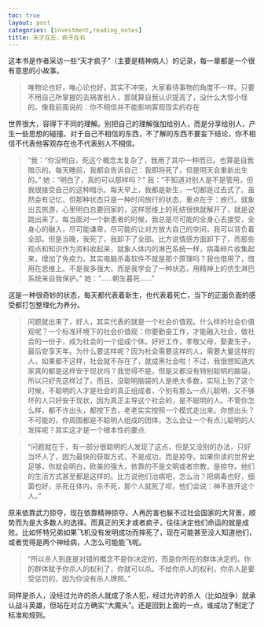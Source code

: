 ```yaml
---
toc: true
layout: post
categories: [investment,reading_notes]
title: 天才在左，疯子在右
---
```

这本书是作者采访一些“天才疯子”（主要是精神病人）的记录，每一章都是一个很有意思的小故事。
> 唯物论也好，唯心论也好，其实不冲突，大家看待事物的角度不一样。只要不用自己所掌握的去祸害别人，那就算自我认识提高了，没什么大惊小怪的。像我前面说的：你不相信并不能影响客观现实的存在

世界很大，容得下不同的理解。别把自己的理解强加给别人，而是分享给别人，产生一些思想的碰撞。对于自己不相信的东西，不了解的东西不要妄下结论，你不相信不代表他客观存在也不代表别人不相信。

> “我：“你没明白，死这个概念太复杂了，我用了其中一种而已。也算是自我暗示的。每天睡前，我都会告诉自己：我即将死了，但是明天会重新出生的。”
她：“明白了，真的可以那样吗？”
我：“不知道对别人是不是管用，但我很接受自己的这种暗示。每天早上，我都是新生，一切都是过去式了。虽然会有记忆，但那种状态只是一种时间旅行的状态，重点在于：旅行。就象出去旅游，心里明白总要回家的，这样思维上的死结很快就解开了，就是说跳出来了。每当面对一个新患者的时候，我总是尽可能的全身心去接受，全身心的融入，尽可能谦卑，尽可能的让对方放大自己的空间，我可以背负着全部。但是当晚，我死了，我卸下了全部。比方说情感方面卸下了，而那些观点和知识作为资料收起来，就象人体内的淋巴系统一样，病毒碎片收集起来，增加了免疫力。其实电脑杀毒软件不就是那个原理吗？我也借用了，借用在思维上。不是我多强大，而是我学会了一种状态，用精神上的仿生淋巴系统来自我保护。”
她：“……朝生暮死……”

这是一种很奇妙的状态，每天都代表着新生，也代表着死亡，当下的正面负面的感受都打包整理化为养分。

> 问题就出来了，好人，其实代表的就是一个社会价值观。什么样的社会价值观呢？一个标准环境下的社会价值观：你要勤奋工作，才能融入社会，做社会的一份子，成为社会的一个组成个体。好好工作，孝敬父母，娶妻生子，最后安享天年。为什么要这样呢？因为社会需要这样的人，需要大量这样的人，如果都不这样，社会就不存在了，就成黑社会啦！不过，我很想知道大家真的都是这样安于现状吗？我觉得不是，但是又都没有特别聪明的脑袋，所以只好先这样过了。而且，没聪明脑袋的人是绝大多数，实际上到了这个时候，不聪明的人才是社会的真正组成者，个别有那么一点儿聪明，又不够坏的人只好安于现状，因为真正主导这个社会的，是不聪明的人。不管你怎么样，都不许出头，都按下去，老老实实按照一个模式走出来。你想出头？不可能的，你周围都是不聪明人组成的团体，怎么会让一个有点儿聪明的人发挥呢？其实这才是一个根本性的要点.

> “问题就在于，有一部分很聪明的人发现了这点，但是又没别的办法，只好当坏人了，因为最快的获取方式，不是成功，而是掠夺。如果你读的世界史足够，你就会明白，欧美的强大，依靠的不是文明或者宗教，是掠夺。他们的生活方式甚至都是这样的。比方说他们治病吧，怎么治？把病毒也好，细菌也好，杀死在体内，杀不死，那个人就死了呗，他们会说：神不放开这个人。”

原来依靠武力掠夺，现在依靠精神掠夺。人再厉害也躲不过社会国家的大背景，顺势而为是大多数人的选择。而真正的天才或者疯子，往往决定他们命运的就是成败。比如怀特兄弟如果飞机没有发明成功而摔死了，现在可能甚至没人知道他们，或者觉得是两个神经病，人怎么可能能飞呢。

> “所以杀人到底是对错的概念不是你决定的，而是你所在的群体决定的。你的群体赋予你杀人的权利了，你就可以杀。不给你杀人的权利，你杀人是要受惩罚的。因为你没有杀人牌照。”

同样是杀人，没经过允许的杀人就成了杀人犯，经过允许的杀人（比如战争）就承认战斗英雄，但站在对立方确实“大魔头”。还是回到上面的一点，谁成功了制定了标准和规则。


